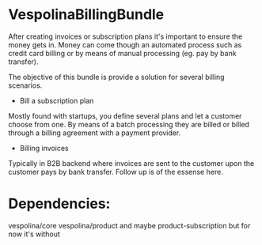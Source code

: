 VespolinaBillingBundle
==========

After creating invoices or subscription plans it's important to ensure the money gets in.  Money can come though an automated process such as credit card billing or by means of manual processing (eg. pay by bank transfer).

The objective of this bundle is provide a solution for several billing scenarios.

* Bill a subscription plan

Mostly found with startups, you define several plans and let a customer choose from one.  By means of a batch processing they are billed or billed through a billing agreement with a payment provider.

* Billing invoices

Typically in B2B backend where invoices are sent to the customer upon the customer pays by bank transfer.  Follow up is of the essense here.

Dependencies:
==========
vespolina/core
vespolina/product
and maybe product-subscription but for now it's without




